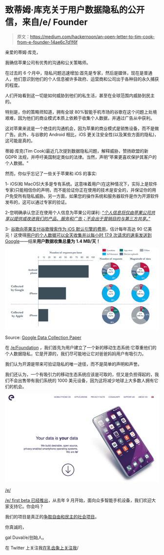 # 致蒂姆·库克关于用户数据隐私的公开信，来自/e/ Founder

> 原文：<https://medium.com/hackernoon/an-open-letter-to-tim-cook-from-e-founder-14ae6c7d1f6f>

亲爱的蒂姆·库克，

我确信苹果公司有优秀的沟通和公关策略师。

在过去的 6 个月中，隐私问题迅速增加:首先是专家，然后是媒体，现在是普通人，他们意识到他们的个人信息被许多政府、运营商和公司出于各种目的永久捕获的程度。

人们开始看到这一切是如何威胁到他们的私生活，甚至在全球范围内威胁到民主的。

特别是，你的策略师知道，拥有全球 80%智能手机市场的谷歌在这个问题上处境艰难，因为他们的商业模式本质上依赖于收集个人数据，并通过广告从中获利。

这对苹果来说是一个绝佳的沟通机会，因为苹果的商业模式是销售设备，而不是做广告。此外，与谷歌的 Android 相比，iOS 更关注安全性(以及某些方面的隐私)，这可能是真的。

蒂姆·库克(Tim Cook)最近几次提到数据隐私问题，解释威胁，赞扬欧盟的新 GDPR 法规，并呼吁美国制定类似的法律。当然，声明“苹果更喜欢保护其客户的个人数据。"

然而，你似乎忘记了一些关于苹果和 iOS 的事实:

1- iOS(和 MacOS)大多是专有系统。这意味着用户(在这种情况下，实际上是软件专家)只能相信你的声明，而不能验证你正在使用的技术是安全的，并保证你的用户免受所有隐私威胁。另一方面，如果您的操作系统和服务器软件是作为开源软件发布的，这可以通过专家的验证。

2-您明确承认您正在使用个人信息为苹果公司谋利: [*“个人信息将仅由苹果公司共享以提供或改进我们的产品、服务和广告；不会出于营销目的与第三方共享。”*](https://www.apple.com/legal/privacy/en-ww/)

3- [谷歌向苹果支付谷歌搜索作为 iOS 默认引擎的费用](https://www.businessinsider.com/google-paid-apple-3-billion-remain-iphone-default-search-engine-analyst-estimate-2017-8?IR=T)，估计每年高达 90 亿美元！这使得[用户的个人数据可以全天收集并以每小时 17.9 次请求的速率发送到 Google](https://digitalcontentnext.org/wp-content/uploads/2018/08/DCN-Google-Data-Collection-Paper.pdf)——结果**用户数据收集总量为 1.4 MB/天！**

![](img/65f9bf32ecf76c0c1e17490b6e07eff2.png)

Source: [Google Data Collection Paper](https://digitalcontentnext.org/wp-content/uploads/2018/08/DCN-Google-Data-Collection-Paper.pdf)

在 [/e/Foundation](https://e.foundation/) ，我们首先为用户建立了一个新的移动生态系统:它尊重他们的个人数据隐私，它是开源的，我们尽可能地让它对爸爸妈妈用户有吸引力。

我们认为开源是带来可验证隐私的唯一途径，而不是简单的声明和声誉。

我们还认为，一个有吸引力的移动生态系统应该是可取的，但又是负担得起的，我们不会出售带有我们系统的 1000 美元设备，因为这将减少地球上大多数人拥有它们的机会。

![](img/eb093989ae1c6dc04b88372effa0fd04.png)

[/e/](https://e.foundation)

[/e/ first beta 已经推出](https://hackernoon.com/leaving-apple-google-e-first-beta-is-here-89e39f492c6f)，从去年 9 月开始，面向众多智能手机设备，我们欢迎大家支持它。你会吗？

我们的项目是真正的[争取自由和民主的社会项目](https://hackernoon.com/eelo-is-more-than-tech-its-a-societal-project-for-freedom-and-democracy-951ea5c8f162)。

你真诚的，

gal Duval/e/创始人。

在 Twitter 上关注我[在乳齿象上关注我](https://twitter.com/gael_duval)/